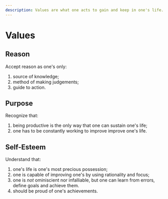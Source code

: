 ```yaml
---
description: Values are what one acts to gain and keep in one's life.
---
```


# Values

## Reason

Accept reason as one's only:

1. source of knowledge;
2. method of making judgements;
3. guide to action.

## Purpose

Recognize that:

1. being productive is the only way that one can sustain one's life; 
2. one has to be constantly working to improve improve one's life.

## Self-Esteem

Understand that:

1. one's life is one's most precious possession;
2. one is capable of improving one's by using rationality and focus;
3. one is _not_ ominiscient nor infalliable, but one can learn from errors, define goals and achieve them.
4. should be proud of one's achievements.

